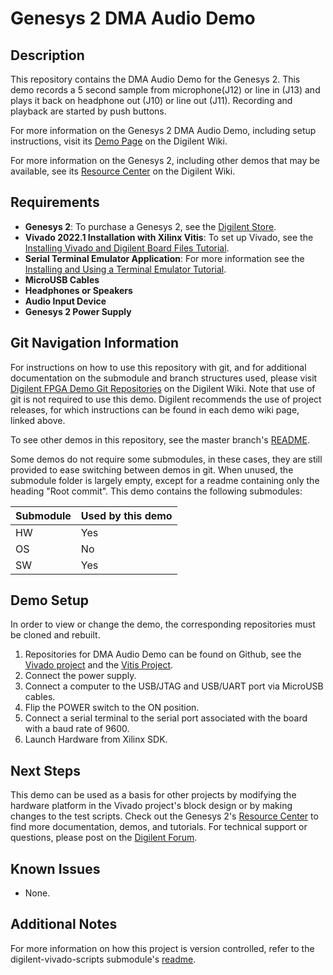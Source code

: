 Genesys 2 DMA Audio Demo
==========================

Description
-----------
This repository contains the DMA Audio Demo for the Genesys 2. This demo records a 5 second sample from microphone(J12) or line in (J13) and plays it back on headphone out (J10) or line out (J11). Recording and playback are started by push buttons. 

For more information on the Genesys 2 DMA Audio Demo, including setup instructions, visit its [Demo Page](https://digilent.com/reference/programmable-logic/genesys-2/demos/dma-audio) on the Digilent Wiki.

For more information on the Genesys 2, including other demos that may be available, see its [Resource Center](https://digilent.com/reference/programmable-logic/genesys-2/start) on the Digilent Wiki.

Requirements
------------
* **Genesys 2**: To purchase a Genesys 2, see the [Digilent Store](https://digilent.com/shop/genesys-2-kintex-7-fpga-development-board/).
* **Vivado 2022.1 Installation with Xilinx Vitis**: To set up Vivado, see the [Installing Vivado and Digilent Board Files Tutorial](https://reference.digilentinc.com/vivado/installing-vivado/start).
* **Serial Terminal Emulator Application**: For more information see the [Installing and Using a Terminal Emulator Tutorial](https://reference.digilentinc.com/learn/programmable-logic/tutorials/tera-term).
* **MicroUSB Cables**
* **Headphones or Speakers**
* **Audio Input Device**
* **Genesys 2 Power Supply**

Git Navigation Information
--------------------------
For instructions on how to use this repository with git, and for additional documentation on the submodule and branch structures used, please visit [Digilent FPGA Demo Git Repositories](https://reference.digilentinc.com/reference/programmable-logic/documents/git) on the Digilent Wiki. Note that use of git is not required to use this demo. Digilent recommends the use of project releases, for which instructions can be found in each demo wiki page, linked above.

To see other demos in this repository, see the master branch's [README](https://github.com/Digilent/Genesys-2).

Some demos do not require some submodules, in these cases, they are still provided to ease switching between demos in git. When unused, the submodule folder is largely empty, except for a readme containing only the heading "Root commit". This demo contains the following submodules:

| Submodule | Used by this demo |
|-----------|-------------------|
| HW        | Yes      |
| OS        | No       |
| SW        | Yes      |

Demo Setup
----------
In order to view or change the demo, the corresponding repositories must be cloned and rebuilt.

1. Repositories for DMA Audio Demo can be found on Github, see the [Vivado project](https://github.com/Digilent/Genesys-2-HW/tree/DMA-Audio/next) and the [Vitis Project](https://github.com/Digilent/Genesys-2-SW/tree/DMA-Audio/next).
2. Connect the power supply.
3. Connect a computer to the USB/JTAG and USB/UART port via MicroUSB cables.
4. Flip the POWER switch to the ON position.
5. Connect a serial terminal to the serial port associated with the board with a baud rate of 9600.
6. Launch Hardware from Xilinx SDK.

Next Steps
----------
This demo can be used as a basis for other projects by modifying the hardware platform in the Vivado project's block design or by making changes to the test scripts.
Check out the Genesys 2's [Resource Center](https://reference.digilentinc.com/programmable-logic/genesys-2/start) to find more documentation, demos, and tutorials.
For technical support or questions, please post on the [Digilent Forum](forum.digilentinc.com).

Known Issues
------------
* None.

Additional Notes
----------------
For more information on how this project is version controlled, refer to the digilent-vivado-scripts submodule's [readme](https://github.com/digilent/digilent-vivado-scripts).